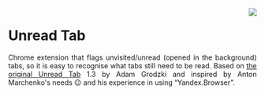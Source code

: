 <img src="https://github.com/stanislawru/unread-tab/raw/master/icons/unreadtab048.png" align="right">
<h1>Unread Tab</h1>
<p align="justify">Chrome extension that flags unvisited/unread (opened in the background) tabs, so it is easy to recognise what tabs still need to be read. Based on <a href="https://chrome.google.com/webstore/detail/unread-tab/ofblopofekndelpkceaodkjcnfacmcfp" target="_blank">the original Unread Tab</a> 1.3 by Adam Grodzki and inspired by Anton Marchenko's needs 😉 and his experience in using “Yandex.Browser”.</p>
